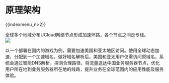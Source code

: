 # 原理架构

{{indexmenu_n>2}}

全球多个地域分布UCloud网络节点形成加速环路，各个节点之间走专线。  
![](/images/ugaa架构.png)  

以一个部署在国内的游戏为例，需要加速美国和亚太地区访问。使用全球动态加速，分配到一个加速域名，做好域名解析后，美国和亚太用户仅需访问原域名，系统会通过智能DNS解析，探测合理路径，将流量送达中国业务服务器节点，优化用户所在地到业务服务器所在地的线路，提升业务在全球范围内的应用性能及服务体验。
